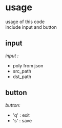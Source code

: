 # usage

usage of this code  
include input and button 


## input
*input :*
- poly from json
- src_path
- dst_path

## button
*button:*
- 'q' : exit
- 's' : save

